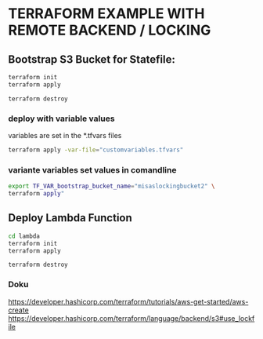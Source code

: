 # TERRAFORM EXAMPLE WITH REMOTE BACKEND / LOCKING

## Bootstrap S3 Bucket for Statefile:
```sh
terraform init
terraform apply
```

```
terraform destroy
```

### deploy with variable values
variables are set in the *.tfvars files

```sh
terraform apply -var-file="customvariables.tfvars"
```

### variante variables set values in comandline
```sh
export TF_VAR_bootstrap_bucket_name="misaslockingbucket2" \
terraform apply"
```


## Deploy Lambda Function
```sh
cd lambda
terraform init
terraform apply
```


```
terraform destroy
```



### Doku
https://developer.hashicorp.com/terraform/tutorials/aws-get-started/aws-create
https://developer.hashicorp.com/terraform/language/backend/s3#use_lockfile

